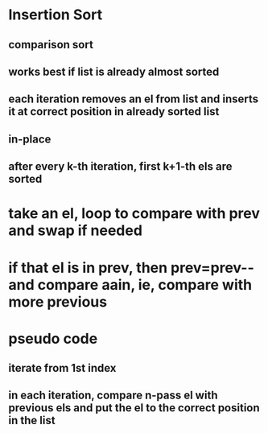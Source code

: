 # Insertion Sort
## comparison sort
## works best if list is already almost sorted
## each iteration removes an el from list and inserts it at correct position in already sorted list
## in-place
## after every k-th iteration, first k+1-th els are sorted

# take an el, loop to compare with prev and swap if needed
# if that el is in prev, then prev=prev-- and compare aain, ie, compare with more previous

# pseudo code
## iterate from 1st index
## in each iteration, compare n-pass el with previous els and put the el to the correct position in the list